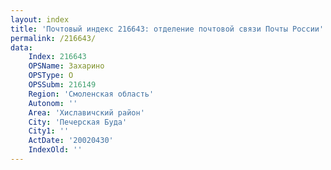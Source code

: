 ```yaml
---
layout: index
title: 'Почтовый индекс 216643: отделение почтовой связи Почты России'
permalink: /216643/
data:
    Index: 216643
    OPSName: Захарино
    OPSType: О
    OPSSubm: 216149
    Region: 'Смоленская область'
    Autonom: ''
    Area: 'Хиславичский район'
    City: 'Печерская Буда'
    City1: ''
    ActDate: '20020430'
    IndexOld: ''
---
```


